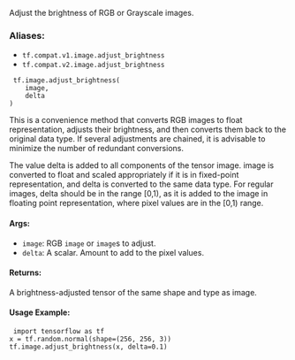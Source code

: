 
Adjust the brightness of RGB or Grayscale images.
### Aliases:
- `tf.compat.v1.image.adjust_brightness`
- `tf.compat.v2.image.adjust_brightness`

```
 tf.image.adjust_brightness(
    image,
    delta
)
```

This is a convenience method that converts RGB images to float representation, adjusts their brightness, and then converts them back to the original data type. If several adjustments are chained, it is advisable to minimize the number of redundant conversions.

The value delta is added to all components of the tensor image. image is converted to float and scaled appropriately if it is in fixed-point representation, and delta is converted to the same data type. For regular images, delta should be in the range [0,1), as it is added to the image in floating point representation, where pixel values are in the [0,1) range.
#### Args:
- `image`: RGB `image` or `image`s to adjust.
- `delta`: A scalar. Amount to add to the pixel values.
#### Returns:

A brightness-adjusted tensor of the same shape and type as image.
#### Usage Example:

```
 import tensorflow as tf
x = tf.random.normal(shape=(256, 256, 3))
tf.image.adjust_brightness(x, delta=0.1)
```
